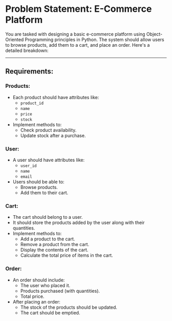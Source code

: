 # Problem Statement: E-Commerce Platform

You are tasked with designing a basic e-commerce platform using Object-Oriented Programming principles in Python. The system should allow users to browse products, add them to a cart, and place an order. Here's a detailed breakdown:

---

## Requirements:

### Products:

- Each product should have attributes like:
  - `product_id`
  - `name`
  - `price`
  - `stock`
- Implement methods to:
  - Check product availability.
  - Update stock after a purchase.

### User:

- A user should have attributes like:
  - `user_id`
  - `name`
  - `email`
- Users should be able to:
  - Browse products.
  - Add them to their cart.

### Cart:

- The cart should belong to a user.
- It should store the products added by the user along with their quantities.
- Implement methods to:
  - Add a product to the cart.
  - Remove a product from the cart.
  - Display the contents of the cart.
  - Calculate the total price of items in the cart.

### Order:

- An order should include:
  - The user who placed it.
  - Products purchased (with quantities).
  - Total price.
- After placing an order:
  - The stock of the products should be updated.
  - The cart should be emptied.
